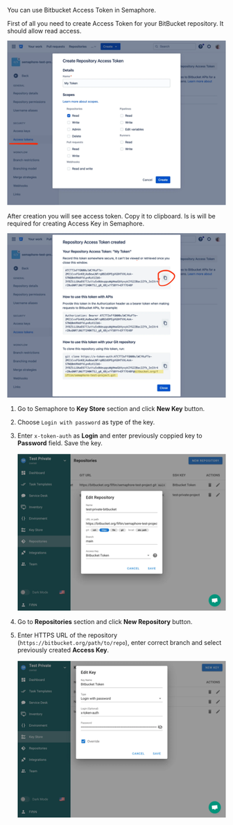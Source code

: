 
You can use Bitbucket Access Token in Semaphore.

First of all you need to create Access Token for your BitBucket repository. It should allow read access.

![](<../../.gitbook/assets/bitbucket_access_token_1.webp>)


After creation you will see access token. Copy it to clipboard. Is is will be required for creating Access Key in Semaphore.

![](<../../.gitbook/assets/bitbucket_access_token_2.webp>)

1. Go to Semaphore to **Key Store** section and click **New Key** button.

2. Choose `Login with password` as type of the key.

3. Enter `x-token-auth` as **Login** and enter previously coppied key to **Password** field. Save the key.<br><br>![](<../../.gitbook/assets/bitbucket_access_token_3.webp>)

4. Go to **Repositories** section and click **New Repository** button.

5. Enter HTTPS URL of the repository (`https://bitbucket.org/path/to/repo`), enter correct branch and select previously created **Access Key**.<br><br>![](<../../.gitbook/assets/bitbucket_access_token_4.webp>)